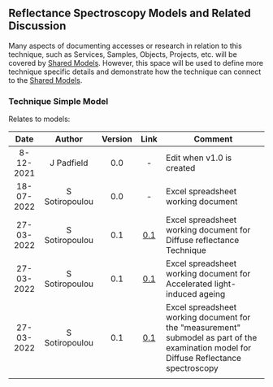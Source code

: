 ## Reflectance Spectroscopy Models and Related Discussion
Many aspects of documenting accesses or research in relation to this technique, such as Services, Samples, Objects, Projects, etc. will be covered by [Shared Models](../../Shared%20Models). However, this space will be used to define more technique specific details and demonstrate how the technique can connect to the [Shared Models](../../Shared%20Models).

### Technique Simple Model

Relates to models: 

| Date  | Author | Version | Link | Comment |
| :-----------: | :-----------: | :-----------: | :-----------: | ----------- |
| 8-12-2021 | J Padfield | 0.0 | - | Edit when v1.0 is created|
| 18-07-2022 | S Sotiropoulou | 0.0 | - | Excel spreadsheet working document|
| 27-03-2022 | S Sotiropoulou | 0.1 | [0.1](https://github.com/E-RIHS/hs-interoperability/blob/main/Technique/Reflectance%20Spectroscopy/Technique%20model_diffuse%20Reflectance_metadata_template_20230327.csv) | Excel spreadsheet working document for Diffuse reflectance Technique|
| 27-03-2022 | S Sotiropoulou | 0.1 | [0.1](https://github.com/E-RIHS/hs-interoperability/blob/main/Technique/Reflectance%20Spectroscopy/Accelerated%20light-induced%20aging_metadata_template_20230327.csv) | Excel spreadsheet working document for Accelerated light-induced ageing|
| 27-03-2022 | S Sotiropoulou | 0.1 | [0.1](https://github.com/E-RIHS/hs-interoperability/blob/main/Technique/Reflectance%20Spectroscopy/Measurement%20-%20part%20of%20examination%20with%20diffReflectance%20technique_metadata_template_20230327.csv) | Excel spreadsheet working document for the "measurement" submodel as part of the examination model for Diffuse Reflectance spectroscopy|
| <img width=110/> |<img width=90/> | <img width=60/> | <img width=60/> | |

